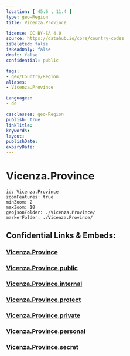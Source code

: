 ```yaml
---
location: [ 45.6 , 11.4 ] 
type: geo-Region
title: Vicenza.Province

license: CC BY-SA 4.0
source: https://datahub.io/core/country-codes
isDeleted: false
isReadOnly: false
draft: false
confidential: public

tags:
- geo/Country/Region
aliases:
- Vicenza.Province

Languages:
- de

cssclasses: geo-Region
publish: true
linkTitle: 
keywords: 
layout: 
publishDate: 
expiryDate: 
---
```


# Vicenza.Province

```leaflet
id: Vicenza.Province
zoomFeatures: true 
minZoom: 2 
maxZoom: 18
geojsonFolder: ./Vicenza.Province/
markerFolder: ./Vicenza.Province/
```


## Confidential Links & Embeds: 

### [Vicenza.Province](/_Standards/Earth/Continent/Europe/Europe~South/Italy/regions~Italy/Veneto/Vicenza.Province.md) 

### [Vicenza.Province.public](/_public/Earth/Continent/Europe/Europe~South/Italy/regions~Italy/Veneto/Vicenza.Province.public.md) 

### [Vicenza.Province.internal](/_internal/Earth/Continent/Europe/Europe~South/Italy/regions~Italy/Veneto/Vicenza.Province.internal.md) 

### [Vicenza.Province.protect](/_protect/Earth/Continent/Europe/Europe~South/Italy/regions~Italy/Veneto/Vicenza.Province.protect.md) 

### [Vicenza.Province.private](/_private/Earth/Continent/Europe/Europe~South/Italy/regions~Italy/Veneto/Vicenza.Province.private.md) 

### [Vicenza.Province.personal](/_personal/Earth/Continent/Europe/Europe~South/Italy/regions~Italy/Veneto/Vicenza.Province.personal.md) 

### [Vicenza.Province.secret](/_secret/Earth/Continent/Europe/Europe~South/Italy/regions~Italy/Veneto/Vicenza.Province.secret.md)

